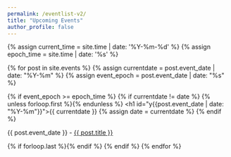 ```yaml
---
permalink: /eventlist-v2/
title: "Upcoming Events"
author_profile: false
---
```


<div id="dates3">
{% assign current_time = site.time | date: '%Y-%m-%d' %}
{% assign epoch_time = site.time | date: '%s' %}

{% for post in site.events %}
  {% assign currentdate = post.event_date | date: "%Y-%m" %}
  {% assign event_epoch = post.event_date | date: "%s" %}

  {% if event_epoch >= epoch_time %}
    {% if currentdate != date %}
      {% unless forloop.first %}{% endunless %}
      <h1 id="y{{post.event_date | date: "%Y-%m"}}">{{ currentdate }}</h1>
      {% assign date = currentdate %}
    {% endif %}
      <p>{{ post.event_date }} - <a href="/HPC-SIG{{ post.url }}">{{ post.title }}</a></p>
    {% if forloop.last %}{% endif %}
  {% endif %}
{% endfor %}
</div>  


